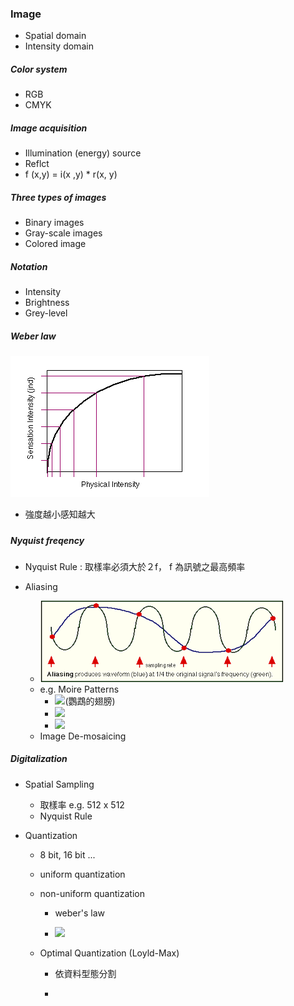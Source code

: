 ### Image

* Spatial domain
* Intensity domain

##### Color system

* RGB
* CMYK

##### Image acquisition

* Illumination \(energy\)  source
* Reflct
* f \(x,y\) = i\(x ,y\)  \* r\(x, y\) 

##### Three  types  of  images

* Binary  images
* Gray-scale images
* Colored image

##### Notation

* Intensity
* Brightness
* Grey-level

##### Weber law

![](/assets/download.gif)

* 強度越小感知越大

##### 

##### Nyquist freqency

* Nyquist Rule : 取樣率必須大於２f， f 為訊號之最高頻率

* Aliasing

  * ![](/assets/download.png)
  * e.g. Moire Patterns
    * ![](https://upload.wikimedia.org/wikipedia/commons/thumb/1/16/Moire_on_parrot_feathers.jpg/160px-Moire_on_parrot_feathers.jpg)\(鸚鵡的翅膀\)
    * ![](https://insaneimpact.com/wp-content/uploads/2017/11/moire-gif.gif)
    * ![](https://swannsmith.com/wp-content/uploads/2013/04/concentric-lines.gif)
  * Image De-mosaicing

##### Digitalization

* Spatial Sampling
  * 取樣率 e.g. 512 x 512
  * Nyquist Rule
* Quantization

  * 8 bit, 16 bit ...

  * uniform quantization

  * non-uniform quantization

    * weber's law

    * ![](https://analogquantized.files.wordpress.com/2013/02/nonuniform_sampling.png?w=768&h=351)

  * Optimal Quantization \(Loyld-Max\)

    * 依資料型態分割

    * 




